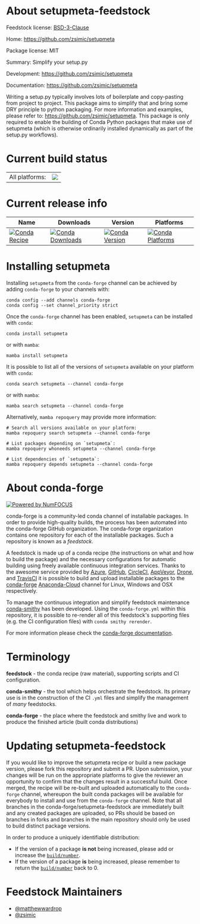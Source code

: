 About setupmeta-feedstock
=========================

Feedstock license: [BSD-3-Clause](https://github.com/conda-forge/setupmeta-feedstock/blob/main/LICENSE.txt)

Home: https://github.com/zsimic/setupmeta

Package license: MIT

Summary: Simplify your setup.py

Development: https://github.com/zsimic/setupmeta

Documentation: https://github.com/zsimic/setupmeta

Writing a setup.py typically involves lots of boilerplate and copy-pasting from project to project.
This package aims to simplify that and bring some DRY principle to python packaging. For more
information and examples, please refer to: https://github.com/zsimic/setupmeta.
This package is only required to enable the building of Conda Python packages that
make use of setupmeta (which is otherwise ordinarily installed dynamically
as part of the setup.py workflows).


Current build status
====================


<table><tr><td>All platforms:</td>
    <td>
      <a href="https://dev.azure.com/conda-forge/feedstock-builds/_build/latest?definitionId=9844&branchName=main">
        <img src="https://dev.azure.com/conda-forge/feedstock-builds/_apis/build/status/setupmeta-feedstock?branchName=main">
      </a>
    </td>
  </tr>
</table>

Current release info
====================

| Name | Downloads | Version | Platforms |
| --- | --- | --- | --- |
| [![Conda Recipe](https://img.shields.io/badge/recipe-setupmeta-green.svg)](https://anaconda.org/conda-forge/setupmeta) | [![Conda Downloads](https://img.shields.io/conda/dn/conda-forge/setupmeta.svg)](https://anaconda.org/conda-forge/setupmeta) | [![Conda Version](https://img.shields.io/conda/vn/conda-forge/setupmeta.svg)](https://anaconda.org/conda-forge/setupmeta) | [![Conda Platforms](https://img.shields.io/conda/pn/conda-forge/setupmeta.svg)](https://anaconda.org/conda-forge/setupmeta) |

Installing setupmeta
====================

Installing `setupmeta` from the `conda-forge` channel can be achieved by adding `conda-forge` to your channels with:

```
conda config --add channels conda-forge
conda config --set channel_priority strict
```

Once the `conda-forge` channel has been enabled, `setupmeta` can be installed with `conda`:

```
conda install setupmeta
```

or with `mamba`:

```
mamba install setupmeta
```

It is possible to list all of the versions of `setupmeta` available on your platform with `conda`:

```
conda search setupmeta --channel conda-forge
```

or with `mamba`:

```
mamba search setupmeta --channel conda-forge
```

Alternatively, `mamba repoquery` may provide more information:

```
# Search all versions available on your platform:
mamba repoquery search setupmeta --channel conda-forge

# List packages depending on `setupmeta`:
mamba repoquery whoneeds setupmeta --channel conda-forge

# List dependencies of `setupmeta`:
mamba repoquery depends setupmeta --channel conda-forge
```


About conda-forge
=================

[![Powered by
NumFOCUS](https://img.shields.io/badge/powered%20by-NumFOCUS-orange.svg?style=flat&colorA=E1523D&colorB=007D8A)](https://numfocus.org)

conda-forge is a community-led conda channel of installable packages.
In order to provide high-quality builds, the process has been automated into the
conda-forge GitHub organization. The conda-forge organization contains one repository
for each of the installable packages. Such a repository is known as a *feedstock*.

A feedstock is made up of a conda recipe (the instructions on what and how to build
the package) and the necessary configurations for automatic building using freely
available continuous integration services. Thanks to the awesome service provided by
[Azure](https://azure.microsoft.com/en-us/services/devops/), [GitHub](https://github.com/),
[CircleCI](https://circleci.com/), [AppVeyor](https://www.appveyor.com/),
[Drone](https://cloud.drone.io/welcome), and [TravisCI](https://travis-ci.com/)
it is possible to build and upload installable packages to the
[conda-forge](https://anaconda.org/conda-forge) [Anaconda-Cloud](https://anaconda.org/)
channel for Linux, Windows and OSX respectively.

To manage the continuous integration and simplify feedstock maintenance
[conda-smithy](https://github.com/conda-forge/conda-smithy) has been developed.
Using the ``conda-forge.yml`` within this repository, it is possible to re-render all of
this feedstock's supporting files (e.g. the CI configuration files) with ``conda smithy rerender``.

For more information please check the [conda-forge documentation](https://conda-forge.org/docs/).

Terminology
===========

**feedstock** - the conda recipe (raw material), supporting scripts and CI configuration.

**conda-smithy** - the tool which helps orchestrate the feedstock.
                   Its primary use is in the construction of the CI ``.yml`` files
                   and simplify the management of *many* feedstocks.

**conda-forge** - the place where the feedstock and smithy live and work to
                  produce the finished article (built conda distributions)


Updating setupmeta-feedstock
============================

If you would like to improve the setupmeta recipe or build a new
package version, please fork this repository and submit a PR. Upon submission,
your changes will be run on the appropriate platforms to give the reviewer an
opportunity to confirm that the changes result in a successful build. Once
merged, the recipe will be re-built and uploaded automatically to the
`conda-forge` channel, whereupon the built conda packages will be available for
everybody to install and use from the `conda-forge` channel.
Note that all branches in the conda-forge/setupmeta-feedstock are
immediately built and any created packages are uploaded, so PRs should be based
on branches in forks and branches in the main repository should only be used to
build distinct package versions.

In order to produce a uniquely identifiable distribution:
 * If the version of a package **is not** being increased, please add or increase
   the [``build/number``](https://docs.conda.io/projects/conda-build/en/latest/resources/define-metadata.html#build-number-and-string).
 * If the version of a package **is** being increased, please remember to return
   the [``build/number``](https://docs.conda.io/projects/conda-build/en/latest/resources/define-metadata.html#build-number-and-string)
   back to 0.

Feedstock Maintainers
=====================

* [@matthewwardrop](https://github.com/matthewwardrop/)
* [@zsimic](https://github.com/zsimic/)

